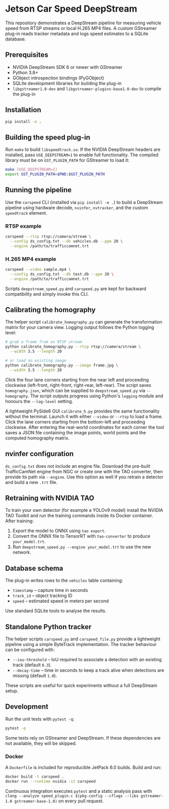 # Jetson Car Speed DeepStream

This repository demonstrates a DeepStream pipeline for measuring vehicle speed from RTSP streams or local H.265 MP4 files. A custom GStreamer plug-in reads tracker metadata and logs speed estimates to a SQLite database.

## Prerequisites

* NVIDIA DeepStream SDK 6 or newer with GStreamer
* Python 3.8+
* GObject introspection bindings (PyGObject)
* SQLite development libraries for building the plug-in
* `libgstreamer1.0-dev` and `libgstreamer-plugins-base1.0-dev` to compile the plug-in

## Installation

```bash
pip install -e .
```


## Building the speed plug-in

Run `make` to build `libspeedtrack.so`. If the NVIDIA DeepStream headers are
installed, pass `USE_DEEPSTREAM=1` to enable full functionality. The compiled
library must be on `GST_PLUGIN_PATH` for GStreamer to load it:

```bash
make [USE_DEEPSTREAM=1]
export GST_PLUGIN_PATH=$PWD:$GST_PLUGIN_PATH
```

## Running the pipeline

Use the `carspeed` CLI (installed via `pip install -e .`) to build a DeepStream pipeline using hardware decode, `nvinfer`, `nvtracker`, and the custom `speedtrack` element.

### RTSP example
```bash
carspeed --rtsp rtsp://camera/stream \
  --config ds_config.txt --db vehicles.db --ppm 20 \
  --engine /path/to/trafficcamnet.trt
```

### H.265 MP4 example
```bash
carspeed --video sample.mp4 \
  --config ds_config.txt --db test.db --ppm 20 \
  --engine /path/to/trafficcamnet.trt
```
Scripts `deepstream_speed.py` and `carspeed.py` are kept for backward compatibility and simply invoke this CLI.


## Calibrating the homography

The helper script `calibrate_homography.py` can generate the transformation
matrix for your camera view. Logging output follows the Python logging level:

```bash
# grab a frame from an RTSP stream
python calibrate_homography.py --rtsp rtsp://camera/stream \
  --width 3.5 --length 20

# or load an existing image
python calibrate_homography.py --image frame.jpg \
  --width 3.5 --length 20
```

Click the four lane corners starting from the near left and proceeding clockwise
(left-front, right-front, right-rear, left-rear). The script saves
`homography.json`, which can be supplied to `deepstream_speed.py` via
`--homography`.
The script outputs progress using Python's `logging` module and honours
the `--log-level` setting.

A lightweight PySide6 GUI `calibrate_h.py` provides the same functionality
without the terminal. Launch it with either `--video` or `--rtsp` to load a
frame. Click the lane corners starting from the bottom-left and proceeding
clockwise. After entering the real-world coordinates for each corner the tool
saves a JSON file containing the image points, world points and the computed
homography matrix.

## nvinfer configuration

`ds_config.txt` does not include an engine file. Download the pre-built TrafficCamNet engine from NGC or create one with the TAO converter, then provide its path via `--engine`. Use this option as well if you retrain a detector and build a new `.trt` file.

## Retraining with NVIDIA TAO

To train your own detector (for example a YOLOv9 model) install the NVIDIA TAO Toolkit and run the training commands inside its Docker container. After training:

1. Export the model to ONNX using `tao export`.
2. Convert the ONNX file to TensorRT with `tao-converter` to produce `your_model.trt`.
3. Run `deepstream_speed.py --engine your_model.trt` to use the new network.

## Database schema

The plug-in writes rows to the `vehicles` table containing:

- `timestamp` – capture time in seconds
- `track_id` – object tracking ID
- `speed` – estimated speed in meters per second

Use standard SQLite tools to analyse the results.

## Standalone Python tracker

The helper scripts `carspeed.py` and `carspeed_file.py` provide a lightweight
pipeline using a simple ByteTrack implementation. The tracker behaviour can be
configured with:

* `--iou-threshold` – IoU required to associate a detection with an existing
  track (default `0.3`).
* `--decay-time` – time in seconds to keep a track alive when detections are
  missing (default `1.0`).

These scripts are useful for quick experiments without a full DeepStream setup.

## Development

Run the unit tests with `pytest -q`:

```bash
pytest -q
```

Some tests rely on GStreamer and DeepStream. If these dependencies are not
available, they will be skipped.

### Docker

A `Dockerfile` is included for reproducible JetPack 6.0 builds. Build and run:

```bash
docker build -t carspeed .
docker run --runtime nvidia -it carspeed
```

Continuous integration executes `pytest` and a static analysis pass with
`clang --analyze speed_plugin.c $(pkg-config --cflags --libs gstreamer-1.0 gstreamer-base-1.0)`
on every pull request.
